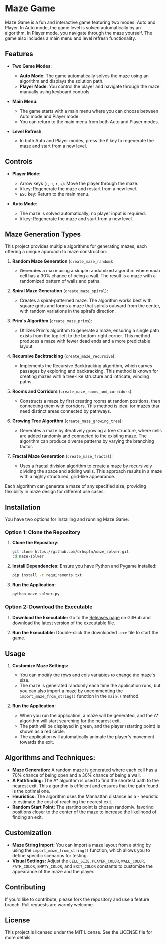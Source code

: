 # Maze Game

Maze Game is a fun and interactive game featuring two modes: Auto and Player. In Auto mode, the game level is solved automatically by an algorithm. In Player mode, you navigate through the maze yourself. The game also includes a main menu and level refresh functionality.

## Features

-   **Two Game Modes**:

    -   **Auto Mode**: The game automatically solves the maze using an algorithm and displays the solution path.
    -   **Player Mode**: You control the player and navigate through the maze manually using keyboard controls.

-   **Main Menu**:

    -   The game starts with a main menu where you can choose between Auto mode and Player mode.
    -   You can return to the main menu from both Auto and Player modes.

-   **Level Refresh**:
    -   In both Auto and Player modes, press the `R` key to regenerate the maze and start from a new level.

## Controls

-   **Player Mode**:

    -   Arrow keys (`←`, `→`, `↑`, `↓`): Move the player through the maze.
    -   `R` key: Regenerate the maze and restart from a new level.
    -   `ESC` key: Return to the main menu.

-   **Auto Mode**:
    -   The maze is solved automatically; no player input is required.
    -   `R` key: Regenerate the maze and start from a new level.

## Maze Generation Types

This project provides multiple algorithms for generating mazes, each offering a unique approach to maze construction:

1. **Random Maze Generation** (`create_maze_random`):
   - Generates a maze using a simple randomized algorithm where each cell has a 30% chance of being a wall. The result is a maze with a randomized pattern of walls and paths.

2. **Spiral Maze Generation** (`create_maze_spiral`):
   - Creates a spiral-patterned maze. The algorithm works best with square grids and forms a maze that spirals outward from the center, with random variations in the spiral’s direction.

3. **Prim's Algorithm** (`create_maze_prims`):
   - Utilizes Prim's algorithm to generate a maze, ensuring a single path exists from the top-left to the bottom-right corner. This method produces a maze with fewer dead ends and a more predictable layout.

4. **Recursive Backtracking** (`create_maze_recursive`):
   - Implements the Recursive Backtracking algorithm, which carves passages by exploring and backtracking. This method is known for creating mazes with a tree-like structure and intricate, winding paths.

5. **Rooms and Corridors** (`create_maze_rooms_and_corridors`):
   - Constructs a maze by first creating rooms at random positions, then connecting them with corridors. This method is ideal for mazes that need distinct areas connected by pathways.

6. **Growing Tree Algorithm** (`create_maze_growing_tree`):
   - Generates a maze by iteratively growing a tree structure, where cells are added randomly and connected to the existing maze. The algorithm can produce diverse patterns by varying the branching factor.

7. **Fractal Maze Generation** (`create_maze_fractal`):
   - Uses a fractal division algorithm to create a maze by recursively dividing the space and adding walls. This approach results in a maze with a highly structured, grid-like appearance.

Each algorithm can generate a maze of any specified size, providing flexibility in maze design for different use cases.


## Installation
You have two options for installing and running Maze Game:

### Option 1: Clone the Repository
1. **Clone the Repository:**

    ```bash
    git clone https://github.com/drhspfn/maze_solver.git
    cd maze-solver
    ```

2. **Install Dependencies:**
   Ensure you have Python and Pygame installed:
    ```bash
    pip install -r requirements.txt
    ```

3. **Run the Application:**
    ```bash
    python maze_solver.py
    ```
### Option 2: Download the Executable

1. **Download the Executable:**
Go to the [Releases page](https://github.com/drhspfn/maze_solver/releases) on GitHub and download the latest version of the executable file.

2. **Run the Executable:**
Double-click the downloaded `.exe` file to start the game.

## Usage

1. **Customize Maze Settings:**

    - You can modify the rows and cols variables to change the maze's size.
    - The maze is generated randomly each time the application runs, but you can also import a maze by uncommenting the `import_maze_from_string()` function in the `main()` method.

2. **Run the Application:**
    - When you run the application, a maze will be generated, and the A\* algorithm will start searching for the nearest exit.
    - The path will be displayed in green, and the player (starting point) is shown as a red circle.
    - The application will automatically animate the player's movement towards the exit.

## Algorithms and Techniques:

-   **Maze Generation:** A random maze is generated where each cell has a 70% chance of being open and a 30% chance of being a wall.
-   **A Pathfinding:** The A\* algorithm is used to find the shortest path to the nearest exit. This algorithm is efficient and ensures that the path found is the optimal one.
-   **Heuristics:** The algorithm uses the Manhattan distance as a - heuristic to estimate the cost of reaching the nearest exit.
-   **Random Start Point:** The starting point is chosen randomly, favoring positions closer to the center of the maze to increase the likelihood of finding an exit.

## Customization

-   **Maze String Import:** You can import a maze layout from a string by using the `import_maze_from_string()` function, which allows you to define specific scenarios for testing.
-   **Visual Settings:** Adjust the `CELL_SIZE`, `PLAYER_COLOR`, `WALL_COLOR`, `PATH_COLOR`, `EMPTY_COLOR`, and `EXIT_COLOR` constants to customize the appearance of the maze and the player.

## Contributing

If you'd like to contribute, please fork the repository and use a feature branch. Pull requests are warmly welcome.

## License

This project is licensed under the MIT License. See the LICENSE file for more details.
